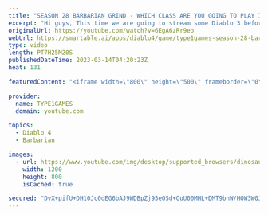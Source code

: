 ```yaml
---
title: "SEASON 28 BARBARIAN GRIND - WHICH CLASS ARE YOU GOING TO PLAY IN DIABLO 4 BETA? DIABLO 3 LIVESTREAM"
excerpt: "Hi guys, This time we are going to stream some Diablo 3 before the start of Diablo 4 open beta (starting 24-26 of March. 17-19 of ..."
originalUrl: https://youtube.com/watch?v=6EgA6zRr9eo
webUrl: https://smartable.ai/apps/diablo4/game/type1games-season-28-barbarian-grind-which-class-are-you-going-to-play-in-diablo-4-beta-diablo-3-livestream/
type: video
length: PT7H25M20S
publishedDateTime: 2023-03-14T04:20:23Z
heat: 131

featuredContent: "<iframe width=\"800\" height=\"500\" frameborder=\"0\" src=\"https://www.youtube.com/embed/6EgA6zRr9eo\" allow=\"accelerometer; autoplay; encrypted-media; gyroscope; picture-in-picture\" allowfullscreen></iframe>"

provider:
  name: TYPE1GAMES
  domain: youtube.com

topics:
  - Diablo 4
  - Barbarian

images:
  - url: https://www.youtube.com/img/desktop/supported_browsers/dinosaur.png
    width: 1200
    height: 800
    isCached: true

secured: "DvX+pifU+DH10Jc0dEG6bAJ9WDBpZj95eOSd+OuU00MHL+DMT9bnW/HOW3W0JCCXKQhmQU5azq4txdJCvsRx21q9/O1m8RlT4OvXhGnLmzsNXt0mgwdsHCLnEOY7r3bHngVVwM2+Ta2BP+CZUvqJzsxzi7pcYeNd7k7LK/+om6ffR46kGjzwxu+jx88jtbg9wKjjqtLqftirGGC2b8xU+Klh+bxNtAkfGa0fhtLCw1viszg2LVMAPheXsVEAn292wot7tFtX54Bw+HpEctFapNOOgLcqB9zAGV6oWeBZ8F+T6uORWWjM1sYJBlHzzwIT/2vXZs5ar1K7sbGwFnIpVCkdPcnhQwGZTiQZF4lfIIYFcU6bzwfRAwoTpG79uNC97EO8DEbtKPSfempHrJLqyA==;t7yn+WqD/0i58FZMHnAXdg=="
---
```



